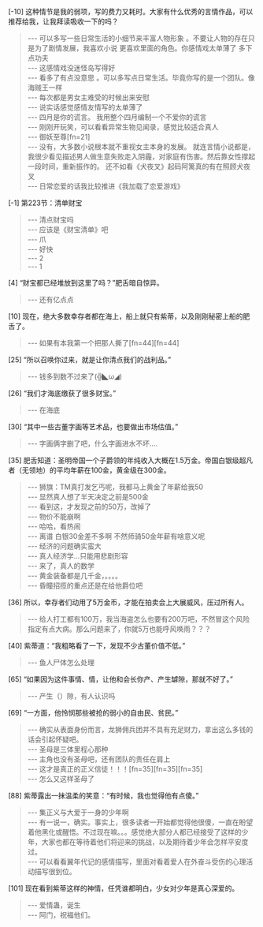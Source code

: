 
[-10] 这种情节是我的弱项，写的费力又耗时。大家有什么优秀的言情作品，可以推荐给我，让我拜读吸收一下的吗？
>--- 可以多写一些日常生活的小细节来丰富人物形象 。不要让人物的存在只是为了剧情发展，我喜欢小说 更喜欢里面的角色。你感情戏太单薄了 多下点功夫<br>
>--- 这感情戏没迷怪岛写得好<br>
>--- 看多了有点没意思  。可以多写点日常生活。毕竟你写的是一个团队。像海贼王一样<br>
>--- 每次都是男女主难受的时候出来安慰<br>
>--- 说实话感觉感情友情写的太单薄了<br>
>--- 四月是你的谎言。 我用整个四月编制一个不爱你的谎言<br>
>--- 刚刚开玩笑，可以看看异常生物见闻录，感觉比较适合真人<br>
>--- 御妖至尊[fn=21]<br>
>--- 没有，大多数小说根本就不重视女主本身的发展。
就连言情小说都是，我很少看见描述男人做生意失败走入阴霾，对家庭有伤害。然后靠女性撑起一段时间，重新振作的。
还不如看《犬夜叉》起码阿篱真的有在照顾犬夜叉<br>
>--- 日常恋爱的话我比较推进《我加载了恋爱游戏》<br>

[-1] 第223节：清单财宝
>--- 清点财宝吗<br>
>--- 应该是《财宝清单》吧<br>
>--- 爪<br>
>--- 好快<br>
>--- 2<br>
>--- 1<br>

[4] “财宝都已经堆放到这里了吗？”肥舌暗自惊异。
>--- 还有亿点点<br>

[10] 现在，绝大多数幸存者都在海上，船上就只有紫蒂，以及刚刚秘密上船的肥舌了。
>--- 如果有本我第一个把那人撕了[fn=44][fn=44]<br>

[25] “所以召唤你过来，就是让你清点我们的战利品。”
>--- 钱多到数不过来了(╬◣ω◢)<br>

[26] “我们才海底缴获了很多财宝。”
>--- 在海底<br>

[30] “其中一些古董字画等艺术品，也要做出市场估值。”
>--- 字画俩字删了吧，什么字画进水不坏....<br>

[35] 肥舌知道：圣明帝国一个子爵领的年纯收入大概在1.5万金。帝国白银级超凡者（无领地）的平均年薪在100金，黄金级在300金。
>--- 狮旗：TM真打发乞丐呢，我都马上黄金了年薪给我50<br>
>--- 显然真人想了半天决定之前是500金<br>
>--- 看到这，才发现之前的50万，改掉了<br>
>--- 物价不能崩啊<br>
>--- 哈哈，看热闹<br>
>--- 离谱 白银30金差不多啊 不然师骑50金年薪有啥意义呢<br>
>--- 经济的问题确实蛮大<br>
>--- 真人经济学…只能用悲剧形容<br>
>--- 来了，真人的数学<br>
>--- 黄金装备都是几千金，。。。。<br>
>--- 昏瞳招揽的重点还是在给他爵位吧<br>

[36] 所以，幸存者们动用了5万金币，才能在拍卖会上大展威风，压过所有人。
>--- 给人打工都有100万，我当海盗怎么也要有200万吧，不然冒这个风险指定有点大病。那么问题来了，你就5万也能呼风唤雨？？？<br>

[40] 紫蒂道：“我粗略看了一下，发现不少古董价值不低。”
>--- 鱼人尸体怎么处理<br>

[65] “如果因为这件事情、情，让他和会长你产、产生罅隙，那就不好了。”
>--- 产生（）隙，有人认识吗<br>

[69] “一方面，他怜悯那些被抢的弱小的自由民、贫民。”
>--- 确实从表面身份而言，龙狮佣兵团并不具有充足财力，拿出这么多钱的话会引起怀疑吧。<br>
>--- 圣母是三体里程心那种<br>
>--- 主角也没有圣母吧，还有团队的责任在肩上<br>
>--- 这才是真正的正义信徒！！！[fn=35][fn=35][fn=35]<br>
>--- 怎么又这样圣母了<br>

[88] 紫蒂露出一抹温柔的笑意：“有时候，我也觉得他有点傻。”
>--- 集正义与大爱于一身的少年啊<br>
>--- 有一说一，确实。事实上，很多读者一开始都觉得他很傻，一直在盼望着他黑化或醒悟。不过现在嘛。。。感觉绝大部分人都已经接受了这样的少年，大家也都在等待着他们将迎来的挑战，以及期待着少年会怎样平安度过。<br>
>--- 可以看看翼年代记的感情描写，里面对看着爱人在外奋斗受伤的心理活动描写很到位。<br>

[101] 现在看到紫蒂这样的神情，任凭谁都明白，少女对少年是真心深爱的。
>--- 爱情蛊，诞生<br>
>--- 阿门，祝福他们。<br>
